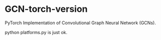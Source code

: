 # GCN-torch-version
PyTorch Implementation of Convolutional Graph Neural Network (GCNs).


python platforms.py is just ok.


